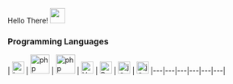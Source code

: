 Hello There! <img src="https://media.giphy.com/media/WUlplcMpOCEmTGBtBW/giphy.gif" width="30">

### Programming Languages

| [<img src="https://cdn.svgporn.com/logos/laravel.svg" alt="Laravel" width="24">](https://laravel.com/) | [<img src="https://cdn.svgporn.com/logos/php.svg" alt="php" width="38">](https://php.net/) | [<img src="https://cdn.svgporn.com/logos/cakephp.svg" alt="php" width="38">](https://cakephp.org/) | [<img src="https://cdn.svgporn.com/logos/vue.svg" alt="Vue" width="24">](https://vuejs.org/) | [<img src="https://cdn.svgporn.com/logos/bootstrap.svg" alt="Bootstrap" width="24">](https://getbootstrap.com/) | [<img src="https://cdn.svgporn.com/logos/javascript.svg" alt="jQuery" width="24">](https://jquery.com/) | [<img src="https://cdn.svgporn.com/logos/jquery.svg" alt="jQuery" width="24">](https://jquery.com/)
|---|---|---|---|---|---|
